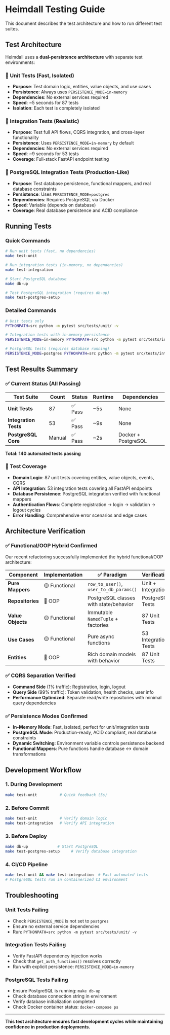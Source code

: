 # Heimdall Testing Guide

This document describes the test architecture and how to run different test suites.

## Test Architecture

Heimdall uses a **dual-persistence architecture** with separate test environments:

### 🔬 Unit Tests (Fast, Isolated)
- **Purpose**: Test domain logic, entities, value objects, and use cases
- **Persistence**: Always uses `PERSISTENCE_MODE=in-memory`
- **Dependencies**: No external services required
- **Speed**: ~5 seconds for 87 tests
- **Isolation**: Each test is completely isolated

### 🔗 Integration Tests (Realistic)  
- **Purpose**: Test full API flows, CQRS integration, and cross-layer functionality
- **Persistence**: Uses `PERSISTENCE_MODE=in-memory` by default
- **Dependencies**: No external services required
- **Speed**: ~9 seconds for 53 tests
- **Coverage**: Full-stack FastAPI endpoint testing

### 🐘 PostgreSQL Integration Tests (Production-Like)
- **Purpose**: Test database persistence, functional mappers, and real database constraints
- **Persistence**: Uses `PERSISTENCE_MODE=postgres`
- **Dependencies**: Requires PostgreSQL via Docker
- **Speed**: Variable (depends on database)
- **Coverage**: Real database persistence and ACID compliance

## Running Tests

### Quick Commands

```bash
# Run unit tests (fast, no dependencies)
make test-unit

# Run integration tests (in-memory, no dependencies)  
make test-integration

# Start PostgreSQL database
make db-up

# Test PostgreSQL integration (requires db-up)
make test-postgres-setup
```

### Detailed Commands

```bash
# Unit tests only
PYTHONPATH=src python -m pytest src/tests/unit/ -v

# Integration tests with in-memory persistence
PERSISTENCE_MODE=in-memory PYTHONPATH=src python -m pytest src/tests/integration/usecases/ src/tests/integration/aux/ -v

# PostgreSQL tests (requires database running)
PERSISTENCE_MODE=postgres PYTHONPATH=src python -m pytest src/tests/integration/ -v --ignore=src/tests/integration/postgres/test_database_persistence.py
```

## Test Results Summary

### ✅ Current Status (All Passing)

| Test Suite | Count | Status | Runtime | Dependencies |
|------------|--------|---------|---------|--------------|
| **Unit Tests** | 87 | ✅ Pass | ~5s | None |
| **Integration Tests** | 53 | ✅ Pass | ~9s | None |  
| **PostgreSQL Core** | Manual | ✅ Pass | ~2s | Docker + PostgreSQL |

**Total: 140 automated tests passing**

### 🎯 Test Coverage

- **Domain Logic**: 87 unit tests covering entities, value objects, events, CQRS
- **API Integration**: 53 integration tests covering all FastAPI endpoints
- **Database Persistence**: PostgreSQL integration verified with functional mappers
- **Authentication Flows**: Complete registration → login → validation → logout cycles
- **Error Handling**: Comprehensive error scenarios and edge cases

## Architecture Verification

### ✅ Functional/OOP Hybrid Confirmed
Our recent refactoring successfully implemented the hybrid functional/OOP architecture:

| Component | Implementation | ✅ Paradigm | Verification |
|-----------|----------------|-------------|--------------|
| **Pure Mappers** | 🟡 Functional | `row_to_user()`, `user_to_db_params()` | Unit + Integration |
| **Repositories** | 🔵 OOP | PostgreSQL classes with state/behavior | PostgreSQL Tests |
| **Value Objects** | 🟡 Functional | Immutable `NamedTuple` + factories | 87 Unit Tests |
| **Use Cases** | 🟡 Functional | Pure async functions | 53 Integration Tests |
| **Entities** | 🔵 OOP | Rich domain models with behavior | 87 Unit Tests |

### ✅ CQRS Separation Verified
- **Command Side** (1% traffic): Registration, login, logout
- **Query Side** (99% traffic): Token validation, health checks, user info
- **Performance Optimized**: Separate read/write repositories with minimal query dependencies

### ✅ Persistence Modes Confirmed
- **In-Memory Mode**: Fast, isolated, perfect for unit/integration tests
- **PostgreSQL Mode**: Production-ready, ACID compliant, real database constraints
- **Dynamic Switching**: Environment variable controls persistence backend
- **Functional Mappers**: Pure functions handle database ↔ domain transformations

## Development Workflow

### 1. **During Development** 
```bash
make test-unit          # Quick feedback (5s)
```

### 2. **Before Commit**
```bash  
make test-unit          # Verify domain logic
make test-integration   # Verify API integration
```

### 3. **Before Deploy**
```bash
make db-up             # Start PostgreSQL
make test-postgres-setup     # Verify database integration
```

### 4. **CI/CD Pipeline**
```bash
make test-unit && make test-integration  # Fast automated tests
# PostgreSQL tests run in containerized CI environment
```

## Troubleshooting

### Unit Tests Failing
- Check `PERSISTENCE_MODE` is not set to `postgres`
- Ensure no external service dependencies
- Run: `PYTHONPATH=src python -m pytest src/tests/unit/ -v`

### Integration Tests Failing
- Verify FastAPI dependency injection works
- Check that `get_auth_functions()` resolves correctly
- Run with explicit persistence: `PERSISTENCE_MODE=in-memory`

### PostgreSQL Tests Failing  
- Ensure PostgreSQL is running: `make db-up`
- Check database connection string in environment
- Verify database initialization completed
- Check Docker container status: `docker-compose ps`

---

**This test architecture ensures fast development cycles while maintaining confidence in production deployments.**